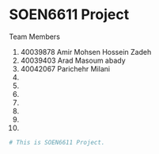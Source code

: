 # SOEN6611 Project

Team Members
1) 40039878 Amir Mohsen Hossein Zadeh
2) 40039403 Arad Masoum abady
3) 40042067 Parichehr Milani
4)
5) 
6) 
7) 
8) 
9) 
10) 

```sh
# This is SOEN6611 Project. 
```

